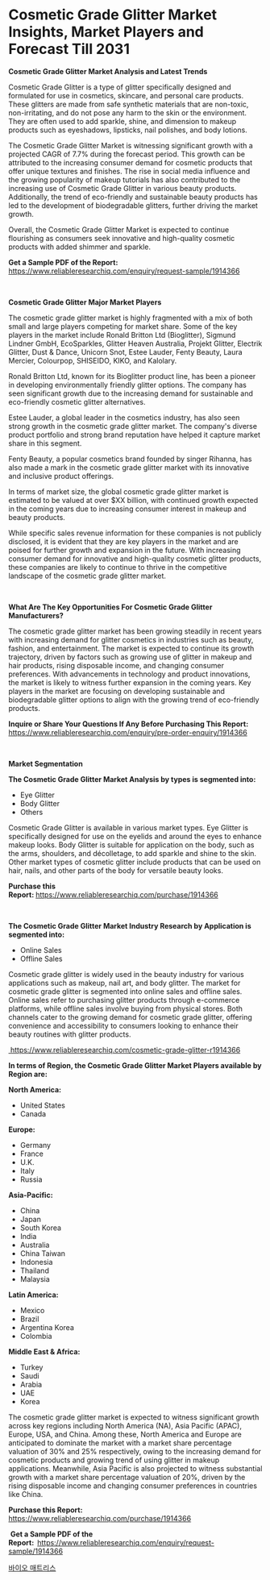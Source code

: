<p><h1>Cosmetic Grade Glitter Market Insights, Market Players and Forecast Till 2031</h1></p><p><strong>Cosmetic Grade Glitter Market Analysis and Latest Trends</strong></p>
<p><p>Cosmetic Grade Glitter is a type of glitter specifically designed and formulated for use in cosmetics, skincare, and personal care products. These glitters are made from safe synthetic materials that are non-toxic, non-irritating, and do not pose any harm to the skin or the environment. They are often used to add sparkle, shine, and dimension to makeup products such as eyeshadows, lipsticks, nail polishes, and body lotions.</p><p>The Cosmetic Grade Glitter Market is witnessing significant growth with a projected CAGR of 7.7% during the forecast period. This growth can be attributed to the increasing consumer demand for cosmetic products that offer unique textures and finishes. The rise in social media influence and the growing popularity of makeup tutorials has also contributed to the increasing use of Cosmetic Grade Glitter in various beauty products. Additionally, the trend of eco-friendly and sustainable beauty products has led to the development of biodegradable glitters, further driving the market growth.</p><p>Overall, the Cosmetic Grade Glitter Market is expected to continue flourishing as consumers seek innovative and high-quality cosmetic products with added shimmer and sparkle.</p></p>
<p><strong>Get a Sample PDF of the Report:&nbsp;</strong> <a href="https://www.reliableresearchiq.com/enquiry/request-sample/1914366">https://www.reliableresearchiq.com/enquiry/request-sample/1914366</a></p>
<p>&nbsp;</p>
<p><strong>Cosmetic Grade Glitter Major Market Players</strong></p>
<p><p>The cosmetic grade glitter market is highly fragmented with a mix of both small and large players competing for market share. Some of the key players in the market include Ronald Britton Ltd (Bioglitter), Sigmund Lindner GmbH, EcoSparkles, Glitter Heaven Australia, Projekt Glitter, Electrik Glitter, Dust & Dance, Unicorn Snot, Estee Lauder, Fenty Beauty, Laura Mercier, Colourpop, SHISEIDO, KIKO, and Kalolary.</p><p>Ronald Britton Ltd, known for its Bioglitter product line, has been a pioneer in developing environmentally friendly glitter options. The company has seen significant growth due to the increasing demand for sustainable and eco-friendly cosmetic glitter alternatives.</p><p>Estee Lauder, a global leader in the cosmetics industry, has also seen strong growth in the cosmetic grade glitter market. The company's diverse product portfolio and strong brand reputation have helped it capture market share in this segment.</p><p>Fenty Beauty, a popular cosmetics brand founded by singer Rihanna, has also made a mark in the cosmetic grade glitter market with its innovative and inclusive product offerings.</p><p>In terms of market size, the global cosmetic grade glitter market is estimated to be valued at over $XX billion, with continued growth expected in the coming years due to increasing consumer interest in makeup and beauty products.</p><p>While specific sales revenue information for these companies is not publicly disclosed, it is evident that they are key players in the market and are poised for further growth and expansion in the future. With increasing consumer demand for innovative and high-quality cosmetic glitter products, these companies are likely to continue to thrive in the competitive landscape of the cosmetic grade glitter market.</p></p>
<p>&nbsp;</p>
<p><strong>What Are The Key Opportunities For Cosmetic Grade Glitter Manufacturers?</strong></p>
<p><p>The cosmetic grade glitter market has been growing steadily in recent years with increasing demand for glitter cosmetics in industries such as beauty, fashion, and entertainment. The market is expected to continue its growth trajectory, driven by factors such as growing use of glitter in makeup and hair products, rising disposable income, and changing consumer preferences. With advancements in technology and product innovations, the market is likely to witness further expansion in the coming years. Key players in the market are focusing on developing sustainable and biodegradable glitter options to align with the growing trend of eco-friendly products.</p></p>
<p><strong>Inquire or Share Your Questions If Any Before Purchasing This Report:</strong> <a href="https://www.reliableresearchiq.com/enquiry/pre-order-enquiry/1914366">https://www.reliableresearchiq.com/enquiry/pre-order-enquiry/1914366</a></p>
<p>&nbsp;</p>
<p><strong>Market Segmentation</strong></p>
<p><strong>The Cosmetic Grade Glitter Market Analysis by types is segmented into:</strong></p>
<p><ul><li>Eye Glitter</li><li>Body Glitter</li><li>Others</li></ul></p>
<p><p>Cosmetic Grade Glitter is available in various market types. Eye Glitter is specifically designed for use on the eyelids and around the eyes to enhance makeup looks. Body Glitter is suitable for application on the body, such as the arms, shoulders, and décolletage, to add sparkle and shine to the skin. Other market types of cosmetic glitter include products that can be used on hair, nails, and other parts of the body for versatile beauty looks.</p></p>
<p><strong>Purchase this Report:&nbsp;</strong><a href="https://www.reliableresearchiq.com/purchase/1914366">https://www.reliableresearchiq.com/purchase/1914366</a></p>
<p>&nbsp;</p>
<p><strong>The Cosmetic Grade Glitter Market Industry Research by Application is segmented into:</strong></p>
<p><ul><li>Online Sales</li><li>Offline Sales</li></ul></p>
<p><p>Cosmetic grade glitter is widely used in the beauty industry for various applications such as makeup, nail art, and body glitter. The market for cosmetic grade glitter is segmented into online sales and offline sales. Online sales refer to purchasing glitter products through e-commerce platforms, while offline sales involve buying from physical stores. Both channels cater to the growing demand for cosmetic grade glitter, offering convenience and accessibility to consumers looking to enhance their beauty routines with glitter products.</p></p>
<p><a href="https://www.reliableresearchiq.com/cosmetic-grade-glitter-r1914366">&nbsp;https://www.reliableresearchiq.com/cosmetic-grade-glitter-r1914366</a></p>
<p><strong>In terms of Region, the Cosmetic Grade Glitter Market Players available by Region are:</strong></p>
<p>
    <p> <strong> North America: </strong>
        <ul>
            <li>United States</li>
            <li>Canada</li>
        </ul>
        </p> 
    <p> <strong> Europe: </strong>
        <ul>
            <li>Germany</li>
            <li>France</li>
            <li>U.K.</li>
            <li>Italy</li>
            <li>Russia</li>
        </ul>
        </p> 
    <p> <strong> Asia-Pacific: </strong>
        <ul>
            <li>China</li>
            <li>Japan</li>
            <li>South Korea</li>
            <li>India</li>
            <li>Australia</li>
            <li>China Taiwan</li>
            <li>Indonesia</li>
            <li>Thailand</li>
            <li>Malaysia</li>
        </ul>
        </p> 
    <p> <strong> Latin America: </strong>
        <ul>
            <li>Mexico</li>
            <li>Brazil</li>
            <li>Argentina Korea</li>
            <li>Colombia</li>
        </ul>
        </p> 
    <p> <strong> Middle East & Africa: </strong>
        <ul>
            <li>Turkey</li>
            <li>Saudi</li>
            <li>Arabia</li>
            <li>UAE</li>
            <li>Korea</li>
        </ul>
    </p>
    </p>
<p><p>The cosmetic grade glitter market is expected to witness significant growth across key regions including North America (NA), Asia Pacific (APAC), Europe, USA, and China. Among these, North America and Europe are anticipated to dominate the market with a market share percentage valuation of 30% and 25% respectively, owing to the increasing demand for cosmetic products and growing trend of using glitter in makeup applications. Meanwhile, Asia Pacific is also projected to witness substantial growth with a market share percentage valuation of 20%, driven by the rising disposable income and changing consumer preferences in countries like China.</p></p>
<p><strong>Purchase this Report: </strong><a href="https://www.reliableresearchiq.com/purchase/1914366">https://www.reliableresearchiq.com/purchase/1914366</a></p>
<p>&nbsp;<strong>Get a Sample PDF of the Report:&nbsp;&nbsp;</strong><a href="https://www.reliableresearchiq.com/enquiry/request-sample/1914366">https://www.reliableresearchiq.com/enquiry/request-sample/1914366</a></p>
<p><strong></strong></p>
<p><p><a href="https://github.com/berlianaparadilla48/Market-Research-Report-List-2/blob/main/106050840777.md">바이오 매트리스</a></p></p>